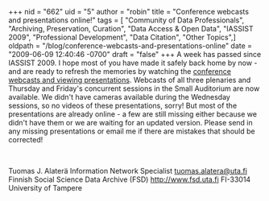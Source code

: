 +++
nid = "662"
uid = "5"
author = "robin"
title = "Conference webcasts and presentations online!"
tags = [ "Community of Data Professionals", "Archiving, Preservation, Curation", "Data Access & Open Data", "IASSIST 2009", "Professional Development", "Data Citation", "Other Topics",]
oldpath = "/blog/conference-webcasts-and-presentations-online"
date = "2009-06-09 12:40:46 -0700"
draft = "false"
+++
A week has passed since IASSIST 2009. I hope most of you have made it
safely back home by now - and are ready to refresh the memories by
watching the [conference webcasts and viewing
presentations](http://www.fsd.uta.fi/iassist2009/program.html). Webcasts
of all three plenaries and Thursday and Friday's concurrent sessions in
the Small Auditorium are now available. We didn't have cameras
available during the Wednesday sessions, so no videos of these
presentations, sorry! But most of the presentations are already online -
a few are still missing either because we didn't have them or we are
waiting for an updated version. Please send in any missing presentations
or email me if there are mistakes that should be corrected!

 

Tuomas J. Alaterä Information Network Specialist tuomas.alatera@uta.fi
Finnish Social Science Data Archive (FSD) http://www.fsd.uta.fi FI-33014
University of Tampere
